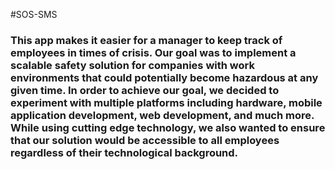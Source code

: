 #SOS-SMS

### This app makes it easier for a manager to keep track of employees in times of crisis. Our goal was to implement a scalable safety solution for companies with work environments that could potentially become hazardous at any given time. In order to achieve our goal, we decided to experiment with multiple platforms including hardware, mobile application development, web development, and much more. While using cutting edge technology, we also wanted to ensure that our solution would be accessible to all employees regardless of their technological background.

